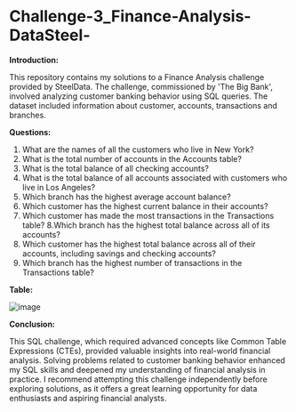 # Challenge-3_Finance-Analysis-DataSteel-
**Introduction:**

This repository contains my solutions to a Finance Analysis challenge provided by SteelData. The challenge, commissioned by 'The Big Bank', involved analyzing customer banking behavior using SQL queries. The dataset included information about customer, accounts, transactions and branches. 

**Questions:**

1. What are the names of all the customers who live in New York?
2. What is the total number of accounts in the Accounts table?
3. What is the total balance of all checking accounts?
4. What is the total balance of all accounts associated with customers who live in Los Angeles?
5. Which branch has the highest average account balance?
6. Which customer has the highest current balance in their accounts?
7. Which customer has made the most transactions in the Transactions table?
8.Which branch has the highest total balance across all of its accounts?
9. Which customer has the highest total balance across all of their accounts, including savings and checking accounts?
10. Which branch has the highest number of transactions in the Transactions table?


**Table:**


![image](https://github.com/4bhijeet341/Challenge-3_Finance-Analysis-DataSteel-/assets/150332865/f16c6119-d2c5-46ad-8aff-1df70207ac6a)


**Conclusion:**

This SQL challenge, which required advanced concepts like Common Table Expressions (CTEs), provided valuable insights into real-world financial analysis. Solving problems related to customer banking behavior enhanced my SQL skills and deepened my understanding of financial analysis in practice. I recommend attempting this challenge independently before exploring solutions, as it offers a great learning opportunity for data enthusiasts and aspiring financial analysts.
